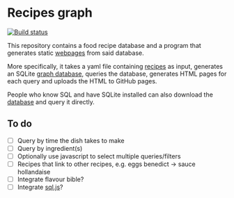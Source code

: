 # Recipes graph

[![Build
status](https://github.com/stevana/recipes-graph/actions/workflows/main.yaml/badge.svg)](https://github.com/stevana/recipes-graph/actions)

This repository contains a food recipe database and a program that generates
static [webpages](https://stevana.github.io/recipes-graph) from said database.

More specifically, it takes a yaml file containing [recipes](data/recipes.yaml)
as input, generates an SQLite [graph
database](https://github.com/dpapathanasiou/simple-graph), queries the database,
generates HTML pages for each query and uploads the HTML to GitHub pages.

People who know SQL and have SQLite installed can also download the
[database](https://stevana.github.io/recipes-graph/recipes.sqlite) and query it
directly.

## To do

- [ ] Query by time the dish takes to make
- [ ] Query by ingredient(s)
- [ ] Optionally use javascript to select multiple queries/filters
- [ ] Recipes that link to other recipes, e.g. eggs benedict -> sauce hollandaise
- [ ] Integrate flavour bible?
- [ ] Integrate [sql.js](https://github.com/sql-js/sql.js/tree/master/examples/GUI)?
